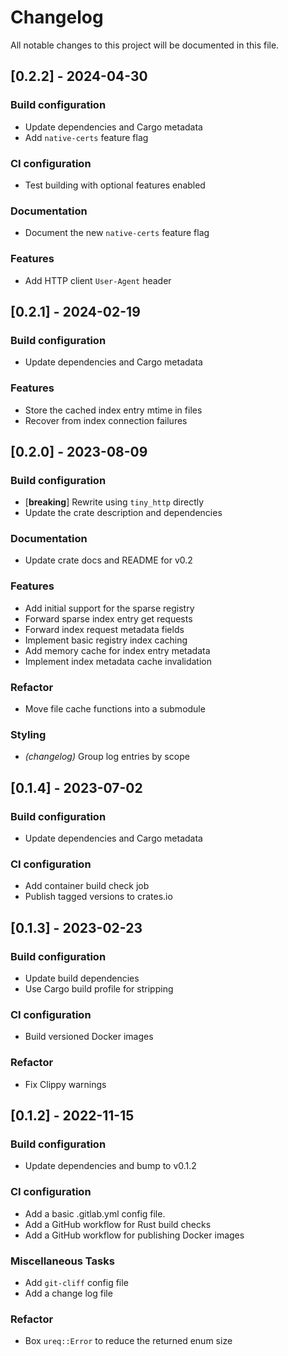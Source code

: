 # Changelog

All notable changes to this project will be documented in this file.

## [0.2.2] - 2024-04-30

### Build configuration

- Update dependencies and Cargo metadata
- Add `native-certs` feature flag

### CI configuration

- Test building with optional features enabled

### Documentation

- Document the new `native-certs` feature flag

### Features

- Add HTTP client `User-Agent` header

## [0.2.1] - 2024-02-19

### Build configuration

- Update dependencies and Cargo metadata

### Features

- Store the cached index entry mtime in files
- Recover from index connection failures

## [0.2.0] - 2023-08-09

### Build configuration

- [**breaking**] Rewrite using `tiny_http` directly
- Update the crate description and dependencies

### Documentation

- Update crate docs and README for v0.2

### Features

- Add initial support for the sparse registry
- Forward sparse index entry get requests
- Forward index request metadata fields
- Implement basic registry index caching
- Add memory cache for index entry metadata
- Implement index metadata cache invalidation

### Refactor

- Move file cache functions into a submodule

### Styling

- *(changelog)* Group log entries by scope

## [0.1.4] - 2023-07-02

### Build configuration

- Update dependencies and Cargo metadata

### CI configuration

- Add container build check job
- Publish tagged versions to crates.io

## [0.1.3] - 2023-02-23

### Build configuration

- Update build dependencies
- Use Cargo build profile for stripping

### CI configuration

- Build versioned Docker images

### Refactor

- Fix Clippy warnings

## [0.1.2] - 2022-11-15

### Build configuration

- Update dependencies and bump to v0.1.2

### CI configuration

- Add a basic .gitlab.yml config file.
- Add a GitHub workflow for Rust build checks
- Add a GitHub workflow for publishing Docker images

### Miscellaneous Tasks

- Add `git-cliff` config file
- Add a change log file

### Refactor

- Box `ureq::Error` to reduce the returned enum size

<!-- generated by git-cliff -->
